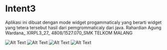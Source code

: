 # Intent3
Aplikasi ini dibuat dengan mode widget progammaticaly yang berarti widget yang tetera tersebut hasil dari pemgrommaticaly dari java.
 Rahardian Agung Wardana_ XIRPL3_27_ 4808/1527.070_SMK TELKOM MALANG
 
![Alt Text](https://s26.postimg.org/v5d1vzg8p/Screenshot_20170118_181402_1.jpg)
![Alt Text](https://s26.postimg.org/w8x67y0vt/Screenshot_20170118_181406_1.jpg)
![Alt Text](https://s26.postimg.org/vksx2qrjt/Screenshot_20170118_181426_1.jpg)
![Alt Text](https://s26.postimg.org/j7g2vu1vd/Screenshot_20170118_181543_1.jpg)
